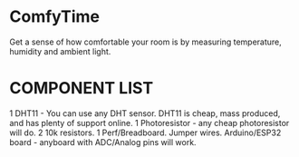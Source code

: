 # ComfyTime
Get a sense of how comfortable your room is by measuring temperature, humidity and ambient light.

COMPONENT LIST
==============
1 DHT11 - You can use any DHT sensor. DHT11 is cheap, mass produced, and has plenty of support online.
1 Photoresistor - any cheap photoresistor will do.
2 10k resistors.
1 Perf/Breadboard.
Jumper wires.
Arduino/ESP32 board - anyboard with ADC/Analog pins will work. 
